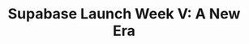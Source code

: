 ---
title: "Supabase Launch Week V: A New Era"
company: Supabase
start: 2022-08-15
finish: 2022-08-19
link: https://supabase.com/blog/launch-week-5-community-day#launch-week-5---a-new-era
image: /media/event-supabase-5.png
launchpage: false
---